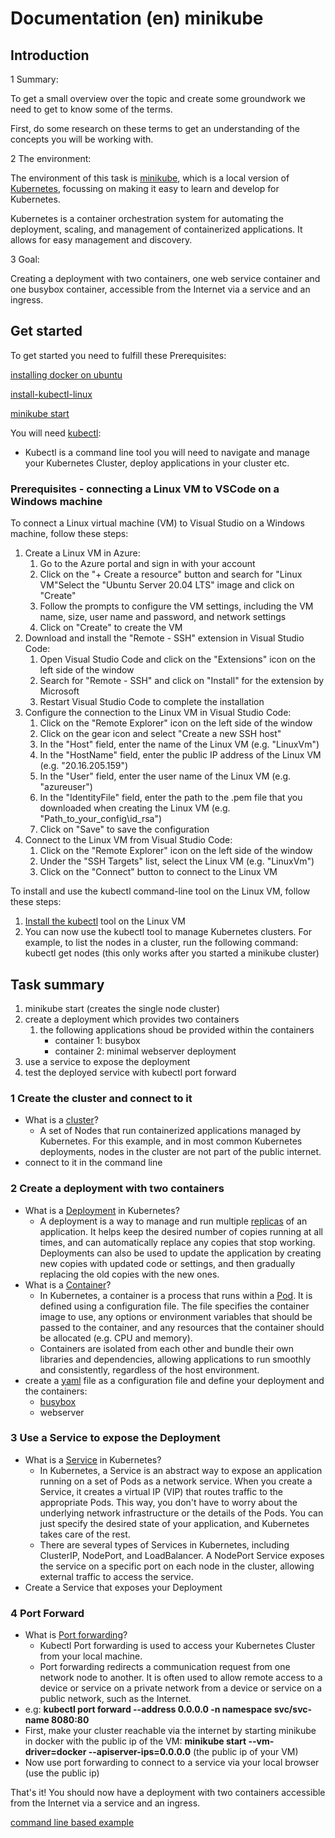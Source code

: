 # Documentation (en) minikube

## Introduction

1 Summary:

To get a small overview over the topic and create some groundwork we need to get to know some of the terms. 

First, do some research on these terms to get an understanding of the concepts you will be working with.  

2 The environment:

The environment of this task is [minikube](https://minikube.sigs.k8s.io/docs/), which is a local version of [Kubernetes](https://kubernetes.io/), focussing on making it easy to learn and develop for Kubernetes.

Kubernetes is a container orchestration system for automating the deployment, scaling, and management of containerized applications. It allows for easy management and discovery.

3 Goal:

Creating a deployment with two containers, one web service container and one busybox container,  accessible from the Internet via a service and an ingress.

## Get started

To get started you need to fulfill these Prerequisites: 

[installing docker on ubuntu](https://docs.docker.com/engine/install/ubuntu/) 

[install-kubectl-linux](https://kubernetes.io/docs/tasks/tools/install-kubectl-linux/)

[minikube start](https://minikube.sigs.k8s.io/docs/start/)

You will need [kubectl](https://kubernetes.io/docs/reference/kubectl/):

- Kubectl is a command line tool you will need to navigate and manage your Kubernetes Cluster, deploy applications in your cluster etc.

### Prerequisites - connecting a Linux VM to VSCode on a Windows machine

To connect a Linux virtual machine (VM) to Visual Studio on a Windows machine, follow these steps:

1. Create a Linux VM in Azure: 
    1. Go to the Azure portal and sign in with your account
    2. Click on the "+ Create a resource" button and search for "Linux VM"Select the "Ubuntu Server 20.04 LTS" image and click on "Create"
    3. Follow the prompts to configure the VM settings, including the VM name, size, user name and password, and network settings
    4. Click on "Create" to create the VM
2. Download and install the "Remote - SSH" extension in Visual Studio Code:
    1. Open Visual Studio Code and click on the "Extensions" icon on the left side of the window
    2. Search for "Remote - SSH" and click on "Install" for the extension by Microsoft
    3. Restart Visual Studio Code to complete the installation
3. Configure the connection to the Linux VM in Visual Studio Code:
    1. Click on the "Remote Explorer" icon on the left side of the window
    2. Click on the gear icon and select "Create a new SSH host"
    3. In the "Host" field, enter the name of the Linux VM (e.g. "LinuxVm")
    4. In the "HostName" field, enter the public IP address of the Linux VM (e.g. "20.16.205.159")
    5. In the "User" field, enter the user name of the Linux VM (e.g. "azureuser")
    6. In the "IdentityFile" field, enter the path to the .pem file that you downloaded when creating the Linux VM (e.g. "Path_to_your_config\id_rsa") 
    7. Click on "Save" to save the configuration
4. Connect to the Linux VM from Visual Studio Code:
    1. Click on the "Remote Explorer" icon on the left side of the window
    2. Under the "SSH Targets" list, select the Linux VM (e.g. "LinuxVm")
    3. Click on the "Connect" button to connect to the Linux VM

To install and use the kubectl command-line tool on the Linux VM, follow these steps:

1. [Install the kubectl](https://kubernetes.io/docs/tasks/tools/install-kubectl-linux/) tool on the Linux VM
2. You can now use the kubectl tool to manage Kubernetes clusters. For example, to list the nodes in a cluster, run the following command: 
kubectl get nodes (this only works after you started a minikube cluster)

## Task summary

1. minikube start (creates the single node cluster)
2. create a deployment which provides two containers
    1. the following applications shoud be provided within the containers
        - container 1: busybox
        - container 2: minimal webserver deployment
3. use a service to expose the deployment
4. test the deployed service with kubectl port forward

### 1 Create the cluster and connect to it

- What is a [cluster](https://kubernetes.io/docs/tutorials/kubernetes-basics/create-cluster/cluster-intro/)?
    - A set of Nodes that run containerized applications managed by Kubernetes. For this example, and in most common Kubernetes deployments, nodes in the cluster are not part of the public internet.
- connect to it in the command line

### 2 Create a deployment with two containers

- What is a [Deployment](https://kubernetes.io/docs/concepts/workloads/controllers/deployment/) in Kubernetes?
    - A deployment is a way to manage and run multiple [replicas](https://kubernetes.io/docs/concepts/workloads/controllers/replicaset/) of an application. It helps keep the desired number of copies running at all times, and can automatically replace any copies that stop working. Deployments can also be used to update the application by creating new copies with updated code or settings, and then gradually replacing the old copies with the new ones.
- What is a [Container](https://kubernetes.io/docs/concepts/containers/)?
    - In Kubernetes, a container is a process that runs within a [Pod](https://kubernetes.io/docs/concepts/workloads/pods/). It is defined using a configuration file. The file specifies the container image to use, any options or environment variables that should be passed to the container, and any resources that the container should be allocated (e.g. CPU and memory).
    - Containers are isolated from each other and bundle their own libraries and dependencies, allowing applications to run smoothly and consistently, regardless of the host environment.
- create a [yaml](https://www.cloudbees.com/blog/yaml-tutorial-everything-you-need-get-started) file as a configuration file and define your deployment and the containers:
    - [busybox](https://busybox.net/about.html)
    - webserver

### 3 Use a Service to expose the Deployment

- What is a [Service](https://kubernetes.io/docs/concepts/services-networking/service/) in Kubernetes?
    - In Kubernetes, a Service is an abstract way to expose an application running on a set of Pods as a network service. When you create a Service, it creates a virtual IP (VIP) that routes traffic to the appropriate Pods. This way, you don't have to worry about the underlying network infrastructure or the details of the Pods. You can just specify the desired state of your application, and Kubernetes takes care of the rest.
    - There are several types of Services in Kubernetes, including ClusterIP, NodePort, and LoadBalancer. A NodePort Service exposes the service on a specific port on each node in the cluster, allowing external traffic to access the service.
- Create a Service that exposes your Deployment

### 4 Port Forward

- What is [Port forwarding](https://www.weave.works/blog/kubectl-port-forward#:~:text=Kubectl%20port%2Dforward%20is%20a,commands%20and%20control%20Kubernetes%20clusters.)?
    - Kubectl Port forwarding is used to access your Kubernetes Cluster from your local machine.
    - Port forwarding redirects a communication request from one network node to another. It is often used to allow remote access to a device or service on a private network from a device or service on a public network, such as the Internet.
- e.g: **kubectl port forward --address 0.0.0.0 -n namespace svc/svc-name 8080:80**
- First, make your cluster reachable via the internet by starting minikube in docker with the public ip of the VM: **minikube start --vm-driver=docker --apiserver-ips=0.0.0.0** (the public ip of your VM)
- Now use port forwarding to connect to a service via your local browser (use the public ip)

That's it! You should now have a deployment with two containers accessible from the Internet via a service and an ingress.

 [command line based example](https://kubernetes.io/docs/tutorials/hello-minikube/)
